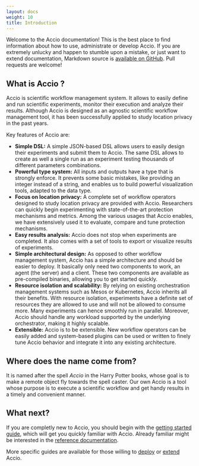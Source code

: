 ```yaml
---
layout: docs
weight: 10
title: Introduction
---
```


Welcome to the Accio documentation!
This is the best place to find information about how to use, administrate or develop Accio.
If you are extremely unlucky and happen to stumble upon a mistake, or just want to extend documentation, Markdown source is [available on GitHub](https://github.com/privamov/accio/tree/master/docs).
Pull requests are welcome!

## What is Accio ?
Accio is scientific workflow management system.
It allows to easily define and run scientific experiments, monitor their execution and analyze their results.
Although Accio is designed as an agnostic scientific workflow management tool, it has been successfully applied to study location privacy in the past years.

Key features of Accio are:

  * **Simple DSL:** A simple JSON-based DSL allows users to easily design their experiments and submit them to Accio.
  The same DSL allows to create as well a single run as an experiment testing thousands of different parameters combinations.
  * **Powerful type system:** All inputs and outputs have a type that is strongly enforce.
  It prevents some basic mistakes, like providing an integer instead of a string, and enables us to build powerful visualization tools, adapted to the data type.
  * **Focus on location privacy:** A complete set of workflow operators designed to study location privacy are provided with Accio.
  Researchers can quickly begin experimenting with state-of-the-art protection mechanisms and metrics.
  Among the various usages that Accio enables, we have extensively used it to evaluate, compare and tune protection mechanisms.
  * **Easy results analysis:** Accio does not stop when experiments are completed.
  It also comes with a set of tools to export or visualize results of experiments.
  * **Simple architectural design:** As opposed to other workflow management system, Accio has a simple architecture and should be easier to deploy.
  It basically only need two components to work, an agent (the server) and a client.
  These two components are available as pre-compiled binaries, allowing you to get started quickly.
  * **Resource isolation and scalability:** By relying on existing orchestration management systems such as Mesos or Kubernetes, Accio inherits all their benefits.
  With resource isolation, experiments have a definite set of resources they are allowed to use and will not be allowed to consume more.
  Many experiments can hence smoothly run in parallel.
  Moreover, Accio should handle any workload supported by the underlying orchestrator, making it highly scalable.
  * **Extensible:** Accio is to be extensible. New workflow operators can be easily added and system-based plugins can be used or written to finely tune Accio behavior and integrate it into any existing architecture.

## Where does the name come from?
It is named after the spell *Accio* in the Harry Potter books, whose goal is to make a remote object fly towards the spell caster.
Our own Accio is a tool whose purpose is to execute a scientific workflow and get handy results in a timely and convenient manner.

## What next?
If you are completly new to Accio, you should begin with the [getting started guide](../getting-started/), which will get you quickly familiar with Accio.
Already familiar might be interested in the [reference documentation](../../reference/overview/).

More specific guides are available for those willing to [deploy](../../deploy/architecture/) or [extend](../../extend/compiling/) Accio.
